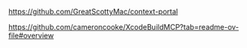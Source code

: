 https://github.com/GreatScottyMac/context-portal

https://github.com/cameroncooke/XcodeBuildMCP?tab=readme-ov-file#overview
